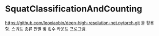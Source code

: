 # SquatClassificationAndCounting

https://github.com/leoxiaobin/deep-high-resolution-net.pytorch.git 을 활용함.
스쿼트 종류 판별 및 횟수 카운트 프로그램.
